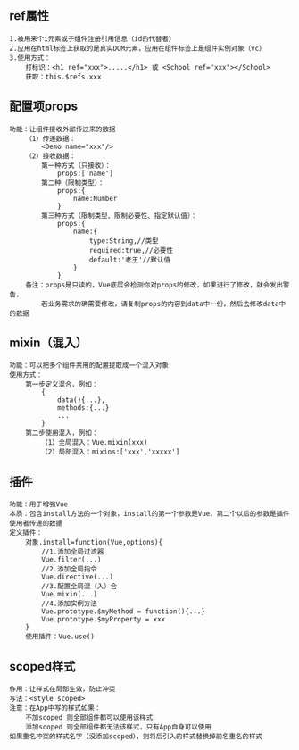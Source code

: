 <!-- 笔记 -->

## ref属性
    1.被用来个i元素或子组件注册引用信息（id的代替者）
    2.应用在html标签上获取的是真实DOM元素，应用在组件标签上是组件实例对象（vc）
    3.使用方式：
        打标识：<h1 ref="xxx">.....</h1> 或 <School ref="xxx"></School>
        获取：this.$refs.xxx

## 配置项props
    功能：让组件接收外部传过来的数据
        （1）传递数据：
            <Demo name="xxx"/>
        （2）接收数据：
            第一种方式（只接收）：
                props:['name']
            第二种（限制类型）：
                props:{
                    name:Number
                }
            第三种方式（限制类型、限制必要性、指定默认值）：
                props:{
                    name:{
                        type:String,//类型
                        required:true,//必要性
                        default:'老王'//默认值
                    }
                }
        备注：props是只读的，Vue底层会检测你对props的修改，如果进行了修改，就会发出警告，
            若业务需求的确需要修改，请复制props的内容到data中一份，然后去修改data中的数据

## mixin（混入）
    功能：可以把多个组件共用的配置提取成一个混入对象
    使用方式：
        第一步定义混合，例如：
            {
                data(){...},
                methods:{...}
                ...
            }
        第二步使用混入，例如：
            （1）全局混入：Vue.mixin(xxx)
            （2）局部混入：mixins:['xxx','xxxxx']

## 插件
    功能：用于增强Vue
    本质：包含install方法的一个对象，install的第一个参数是Vue，第二个以后的参数是插件使用者传递的数据
    定义插件：
        对象.install=function(Vue,options){
            //1.添加全局过滤器
            Vue.filter(...)
            //2.添加全局指令
            Vue.directive(...)
            //3.配置全局混（入）合
            Vue.mixin(...)
            //4.添加实例方法
            Vue.prototype.$myMethod = function(){...}
            Vue.prototype.$myProperty = xxx
        }
        使用插件：Vue.use()

## scoped样式
    作用：让样式在局部生效，防止冲突
    写法：<style scoped>
    注意：在App中写的样式如果：
        不加scoped 则全部组件都可以使用该样式
        添加scoped 则全部组件都无法该样式，只有App自身可以使用
    如果重名冲突的样式名字（没添加scoped），则将后引入的样式替换掉前名重名的样式
